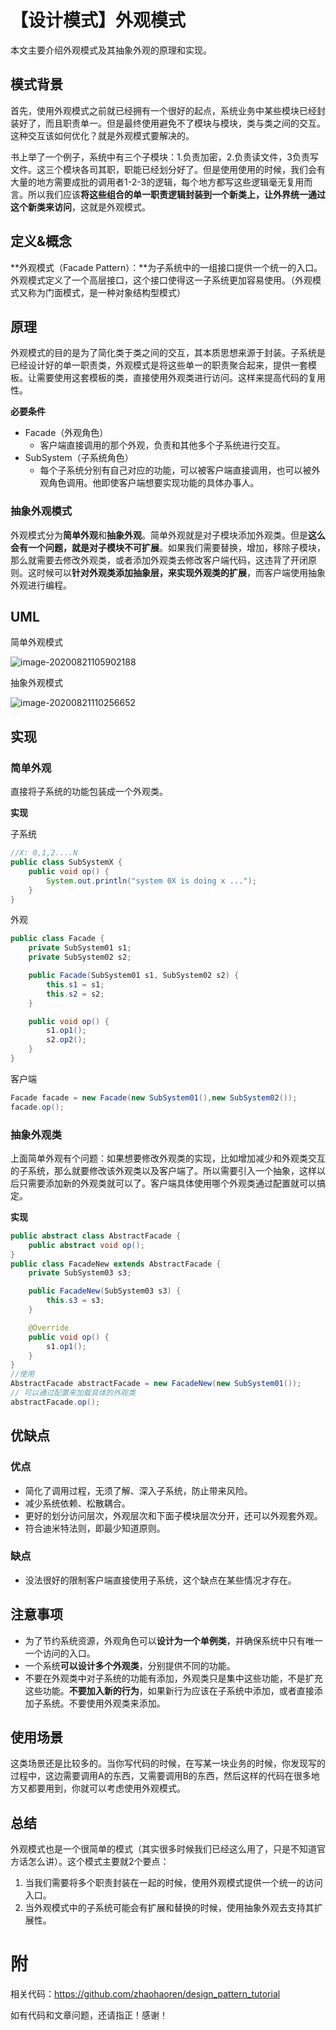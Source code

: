 # 【设计模式】外观模式

本文主要介绍外观模式及其抽象外观的原理和实现。

## 模式背景

首先，使用外观模式之前就已经拥有一个很好的起点，系统业务中某些模块已经封装好了，而且职责单一。但是最终使用避免不了模块与模块，类与类之间的交互。这种交互该如何优化？就是外观模式要解决的。

书上举了一个例子，系统中有三个子模块：1.负责加密，2.负责读文件，3负责写文件。这三个模块各司其职，职能已经划分好了。但是使用使用的时候，我们会有大量的地方需要成批的调用者1-2-3的逻辑，每个地方都写这些逻辑毫无复用而言。所以我们应该**将这些组合的单一职责逻辑封装到一个新类上，让外界统一通过这个新类来访问**，这就是外观模式。

## 定义&概念

**外观模式（Facade Pattern）：**为子系统中的一组接口提供一个统一的入口。外观模式定义了一个高层接口，这个接口使得这一子系统更加容易使用。（外观模式又称为门面模式，是一种对象结构型模式）

## 原理

外观模式的目的是为了简化类于类之间的交互，其本质思想来源于封装。子系统是已经设计好的单一职责类，外观模式是将这些单一的职责聚合起来，提供一套模板。让需要使用这套模板的类，直接使用外观类进行访问。这样来提高代码的复用性。

**必要条件**

- Facade（外观角色）
  - 客户端直接调用的那个外观，负责和其他多个子系统进行交互。
- SubSystem（子系统角色）
  - 每个子系统分别有自己对应的功能，可以被客户端直接调用，也可以被外观角色调用。他即使客户端想要实现功能的具体办事人。

### 抽象外观模式

外观模式分为**简单外观**和**抽象外观**。简单外观就是对子模块添加外观类。但是**这么会有一个问题，就是对子模块不可扩展**。如果我们需要替换，增加，移除子模块，那么就需要去修改外观类，或者添加外观类去修改客户端代码，这违背了开闭原则。这时候可以**针对外观类添加抽象层，来实现外观类的扩展**，而客户端使用抽象外观进行编程。

## UML

简单外观模式

![image-20200821105902188](/Users/zhaohaoren/workspace/mycode/blog-docs/docs/设计模式/Facade_Simple.png)

抽象外观模式

![image-20200821110256652](/Users/zhaohaoren/workspace/mycode/blog-docs/docs/设计模式/FacadeAbstract.png)

## 实现

### 简单外观

直接将子系统的功能包装成一个外观类。

**实现**

子系统

```java
//X: 0,1,2....N
public class SubSystemX {
    public void op() {
        System.out.println("system 0X is doing x ...");
    }
}
```

外观

```java
public class Facade {
    private SubSystem01 s1;
    private SubSystem02 s2;

    public Facade(SubSystem01 s1, SubSystem02 s2) {
        this.s1 = s1;
        this.s2 = s2;
    }

    public void op() {
        s1.op1();
        s2.op2();
    }
}
```

客户端

```java
Facade facade = new Facade(new SubSystem01(),new SubSystem02());
facade.op();
```

### 抽象外观类

上面简单外观有个问题：如果想要修改外观类的实现，比如增加减少和外观类交互的子系统，那么就要修改该外观类以及客户端了。所以需要引入一个抽象，这样以后只需要添加新的外观类就可以了。客户端具体使用哪个外观类通过配置就可以搞定。

**实现**

```java
public abstract class AbstractFacade {
    public abstract void op();
}
public class FacadeNew extends AbstractFacade {
    private SubSystem03 s3;

    public FacadeNew(SubSystem03 s3) {
        this.s3 = s3;
    }

    @Override
    public void op() {
        s1.op1();
    }
}
//使用
AbstractFacade abstractFacade = new FacadeNew(new SubSystem01());
// 可以通过配置来加载具体的外观类
abstractFacade.op();
```

## 优缺点

### 优点

- 简化了调用过程，无须了解、深入子系统，防止带来风险。
- 减少系统依赖、松散耦合。
- 更好的划分访问层次，外观层次和下面子模块层次分开，还可以外观套外观。
- 符合迪米特法则，即最少知道原则。

### 缺点

- 没法很好的限制客户端直接使用子系统，这个缺点在某些情况才存在。

## 注意事项

- 为了节约系统资源，外观角色可以**设计为一个单例类**，并确保系统中只有唯一一个访问的入口。
- 一个系统**可以设计多个外观类**，分别提供不同的功能。
- 不要在外观类中对子系统的功能有添加，外观类只是集中这些功能，不是扩充这些功能。**不要加入新的行为**，如果新行为应该在子系统中添加，或者直接添加子系统。不要使用外观类来添加。

## 使用场景

这类场景还是比较多的。当你写代码的时候，在写某一块业务的时候，你发现写的过程中，这边需要调用A的东西，又需要调用B的东西，然后这样的代码在很多地方又都要用到，你就可以考虑使用外观模式。

## 总结

外观模式也是一个很简单的模式（其实很多时候我们已经这么用了，只是不知道官方话怎么讲）。这个模式主要就2个要点：

1. 当我们需要将多个职责封装在一起的时候，使用外观模式提供一个统一的访问入口。 
2. 当外观模式中的子系统可能会有扩展和替换的时候，使用抽象外观去支持其扩展性。

# 附

相关代码：https://github.com/zhaohaoren/design_pattern_tutorial

如有代码和文章问题，还请指正！感谢！
